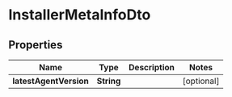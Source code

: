 

# InstallerMetaInfoDto


## Properties

| Name | Type | Description | Notes |
|------------ | ------------- | ------------- | -------------|
|**latestAgentVersion** | **String** |  |  [optional] |




